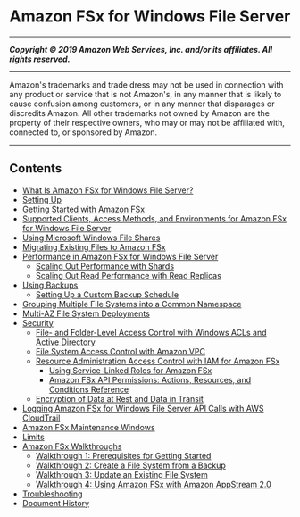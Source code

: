 # Amazon FSx for Windows File Server 

-----
*****Copyright &copy; 2019 Amazon Web Services, Inc. and/or its affiliates. All rights reserved.*****

-----
Amazon's trademarks and trade dress may not be used in 
     connection with any product or service that is not Amazon's, 
     in any manner that is likely to cause confusion among customers, 
     or in any manner that disparages or discredits Amazon. All other 
     trademarks not owned by Amazon are the property of their respective
     owners, who may or may not be affiliated with, connected to, or 
     sponsored by Amazon.

-----
## Contents
+ [What Is Amazon FSx for Windows File Server?](what-is.md)
+ [Setting Up](setting-up.md)
+ [Getting Started with Amazon FSx](getting-started.md)
+ [Supported Clients, Access Methods, and Environments for Amazon FSx for Windows File Server](supported-fsx-clients.md)
+ [Using Microsoft Windows File Shares](using-file-shares.md)
+ [Migrating Existing Files to Amazon FSx](migrate-to-fsx.md)
+ [Performance in Amazon FSx for Windows File Server](performance.md)
   + [Scaling Out Performance with Shards](scale-out-performance.md)
   + [Scaling Out Read Performance with Read Replicas](scale-out-read.md)
+ [Using Backups](using-backups.md)
   + [Setting Up a Custom Backup Schedule](custom-backup-schedule.md)
+ [Grouping Multiple File Systems into a Common Namespace](group-file-systems.md)
+ [Multi-AZ File System Deployments](multi-az-deployments.md)
+ [Security](security.md)
   + [File- and Folder-Level Access Control with Windows ACLs and Active Directory](limit-access-file-folder.md)
   + [File System Access Control with Amazon VPC](limit-access-security-groups.md)
   + [Resource Administration Access Control with IAM for Amazon FSx](access-control-overview.md)
      + [Using Service-Linked Roles for Amazon FSx](using-service-linked-roles.md)
      + [Amazon FSx API Permissions: Actions, Resources, and Conditions Reference](fsx-api-permissions-ref.md)
   + [Encryption of Data at Rest and Data in Transit](encryption.md)
+ [Logging Amazon FSx for Windows File Server API Calls with AWS CloudTrail](logging-using-cloudtrail.md)
+ [Amazon FSx Maintenance Windows](maintenance-windows.md)
+ [Limits](limits.md)
+ [Amazon FSx Walkthroughs](walkthroughs.md)
   + [Walkthrough 1: Prerequisites for Getting Started](walkthrough01-prereqs.md)
   + [Walkthrough 2: Create a File System from a Backup](walkthrough02-create-from-backup.md)
   + [Walkthrough 3: Update an Existing File System](walkthrough03-update-file-system.md)
   + [Walkthrough 4: Using Amazon FSx with Amazon AppStream 2.0](walkthrough04-fsx-with-appstream2.md)
+ [Troubleshooting](troubleshooting.md)
+ [Document History](doc-history.md)